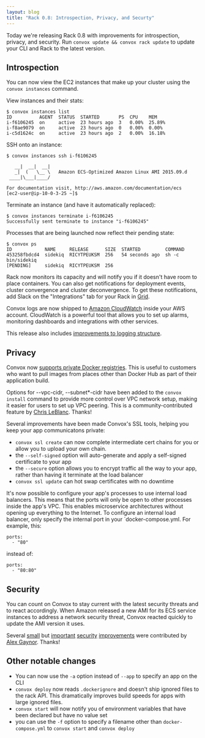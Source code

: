 ```yaml
---
layout: blog
title: "Rack 0.8: Introspection, Privacy, and Securty"
---
```


Today we're releasing Rack 0.8 with improvements for introspection, privacy, and security. Run `convox update && convox rack update` to update your CLI and Rack to the latest version.

## Introspection

You can now view the EC2 instances that make up your cluster using the `convox instances` command.

View instances and their stats:

    $ convox instances list
    ID          AGENT  STATUS  STARTED       PS  CPU    MEM
    i-f6106245  on     active  23 hours ago  3   0.00%  25.89%
    i-f8ae9079  on     active  23 hours ago  0   0.00%  0.00%
    i-c5d1624c  on     active  23 hours ago  2   0.00%  16.18%

SSH onto an instance:

    $ convox instances ssh i-f6106245

       __|  __|  __|
       _|  (   \__ \   Amazon ECS-Optimized Amazon Linux AMI 2015.09.d
     ____|\___|____/

    For documentation visit, http://aws.amazon.com/documentation/ecs
    [ec2-user@ip-10-0-3-25 ~]$

Terminate an instance (and have it automatically replaced):

    $ convox instances terminate i-f6106245
    Successfully sent terminate to instance "i-f6106245"

Processes that are being launched now reflect their pending state:

    $ convox ps
    ID            NAME     RELEASE      SIZE  STARTED         COMMAND
    453258fbdcd4  sidekiq  RICYTPEUKSM  256   54 seconds ago  sh -c bin/sidekiq
    [PENDING]     sidekiq  RICYTPEUKSM  256

Rack now monitors its capacity and will notify you if it doesn't have room to place containers. You can also get notifications for deployment events, cluster convergence and cluster deconvergence. To get these notifications, add Slack on the "Integrations" tab for your Rack in [Grid](https://grid.convox.com).

Convox logs are now shipped to [Amazon CloudWatch](https://aws.amazon.com/cloudwatch/) inside your AWS account. CloudWatch is a powerful tool that allows you to set up alarms, monitoring dashboards and integrations with other services.

This release also includes [improvements to logging structure](https://github.com/convox/rack/pull/247).

## Privacy

Convox now [supports private Docker registries](https://github.com/convox/rack/pull/195). This is useful to customers who want to pull images from places other than Docker Hub as part of their application build.

Options for --vpc-cidr, --subnet\*-cidr have been added to the `convox install` command to provide more control over VPC network setup, making it easier for users to set up VPC peering. This is a community-contributed feature by [Chris LeBlanc](https://github.com/cleblanc87). Thanks!

Several improvements have been made Convox's SSL tools, helping you keep your app communicatons private:

- `convox ssl create` can now complete intermediate cert chains for you or allow you to upload your own chain. 
- the `--self-signed` option will auto-generate and apply a self-signed certificate to your app
- the `--secure` option allows you to encrypt traffic all the way to your app, rather than having it terminate at the load balancer
- `convox ssl update` can hot swap certificates with no downtime

It's now possible to configure your app's processes to use internal load balancers. This means that the ports will only be open to other processes inside the app's VPC. This enables microservice architectures without opening up everything to the Internet. To configure an internal load balancer, only specify the internal port in your `docker-compose.yml. For example, this:

    ports:
      - "80"

instead of:

    ports:
      - "80:80"

## Security

You can count on Convox to stay current with the latest security threats and to react accordingly. When Amazon released a new AMI for its ECS service instances to address a network security threat, Convox reacted quickly to update the AMI version it uses.

Several [small](https://github.com/convox/rack/pull/237) but [important](https://github.com/convox/rack/pull/239) [security](https://github.com/convox/rack/pull/251) [improvements](https://github.com/convox/rack/pull/255) were contributed by [Alex Gaynor](https://github.com/alex). Thanks!

## Other notable changes

  - You can now use the `-a` option instead of `--app` to specify an app on the CLI
  - `convox deploy` now reads `.dockerignore` and doesn't ship ignored files to the rack API. This dramatically improves build speeds for apps with large ignored files.
  - `convox start` will now notify you of environment variables that have been declared but have no value set
  - you can use the `-f` option to specify a filename other than `docker-compose.yml` to `convox start` and `convox deploy`

